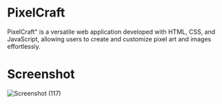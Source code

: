 # PixelCraft
PixelCraft" is a versatile web application developed with HTML, CSS, and JavaScript, allowing users to create and customize pixel art and images effortlessly.
# Screenshot
![Screenshot (117)](https://github.com/BishwanathKumarPanda/SketchIt-Interactive-Drawing-App/assets/138992024/33638c22-5e09-40e5-a96a-fad0ce5088a5)

